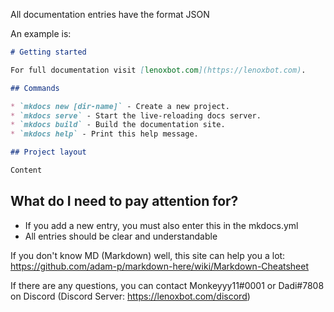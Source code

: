 All documentation entries have the format JSON

An example is: 

```md
# Getting started

For full documentation visit [lenoxbot.com](https://lenoxbot.com).

## Commands

* `mkdocs new [dir-name]` - Create a new project.
* `mkdocs serve` - Start the live-reloading docs server.
* `mkdocs build` - Build the documentation site.
* `mkdocs help` - Print this help message.

## Project layout

Content
```

## What do I need to pay attention for?
- If you add a new entry, you must also enter this in the mkdocs.yml
- All entries should be clear and understandable

If you don't know MD (Markdown) well, this site can help you a lot: https://github.com/adam-p/markdown-here/wiki/Markdown-Cheatsheet

If there are any questions, you can contact Monkeyyy11#0001 or Dadi#7808 on Discord (Discord Server: https://lenoxbot.com/discord)
